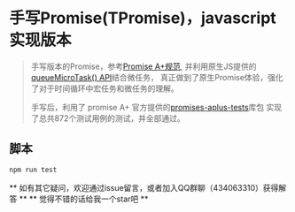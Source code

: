 # 手写Promise(TPromise)，javascript实现版本

> 手写版本的Promise，参考[Promise A+规范](https://promisesaplus.com/),
> 并利用原生JS提供的[queueMicroTask() API](https://developer.mozilla.org/zh-CN/docs/Web/API/queueMicrotask)结合微任务，
> 真正做到了原生Promise体验，强化了对于时间循环中宏任务和微任务的理解。
>
> 手写后，利用了 promise A+ 官方提供的[promises-aplus-tests](https://www.npmjs.com/package/promises-aplus-tests)库包
> 实现了总共872个测试用例的测试，并全部通过。
> 

## 脚本
```bash
npm run test
```
** 如有其它疑问，欢迎通过issue留言，或者加入QQ群聊（434063310）获得解答 **
** 觉得不错的话给我一个star吧 **